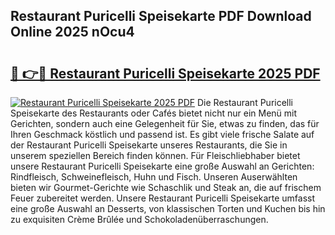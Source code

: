## Restaurant Puricelli Speisekarte PDF Download Online 2025 nOcu4

# <h2><a href="http://gc9r8kk.nevu.top/?p=Restaurant+Puricelli+Speisekarte">🔗 👉🔴 Restaurant Puricelli Speisekarte 2025 PDF</a></h2>

[![Restaurant Puricelli Speisekarte 2025 PDF](https://i.imgur.com/dBaPXMq.png)](http://gc9r8kk.nevu.top/?p=Restaurant+Puricelli+Speisekarte)
Die Restaurant Puricelli Speisekarte des Restaurants oder Cafés bietet nicht nur ein Menü mit Gerichten, sondern auch eine Gelegenheit für Sie, etwas zu finden, das für Ihren Geschmack köstlich und passend ist. Es gibt viele frische Salate auf der Restaurant Puricelli Speisekarte unseres Restaurants, die Sie in unserem speziellen Bereich finden können. Für Fleischliebhaber bietet unsere Restaurant Puricelli Speisekarte eine große Auswahl an Gerichten: Rindfleisch, Schweinefleisch, Huhn und Fisch. Unseren Auserwählten bieten wir Gourmet-Gerichte wie Schaschlik und Steak an, die auf frischem Feuer zubereitet werden. Unsere Restaurant Puricelli Speisekarte umfasst eine große Auswahl an Desserts, von klassischen Torten und Kuchen bis hin zu exquisiten Crème Brûlée und Schokoladenüberraschungen.
